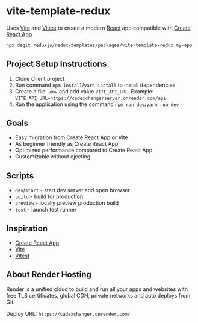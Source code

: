 # vite-template-redux

Uses [Vite](https://vitejs.dev/) and [Vitest](https://vitest.dev/) to create a modern [React](https://react.dev/) app compatible with [Create React App](https://create-react-app.dev/)

```sh
npx degit reduxjs/redux-templates/packages/vite-template-redux my-app
```

## Project Setup Instructions

1. Clone Client project
2. Run command `npm install`/`yarn install` to install dependencies
3. Create a file `.env` and add value `VITE_API_URL`. Example: `VITE_API_URL=https://cadexchangerserver.onrender.com/api`
4. Run the application using the command `npm run dev`/`yarn run dev`

## Goals

- Easy migration from Create React App or Vite
- As beginner friendly as Create React App
- Optimized performance compared to Create React App
- Customizable without ejecting

## Scripts

- `dev`/`start` - start dev server and open browser
- `build` - build for production
- `preview` - locally preview production build
- `test` - launch test runner

## Inspiration

- [Create React App](https://github.com/facebook/create-react-app/tree/main/packages/cra-template)
- [Vite](https://github.com/vitejs/vite/tree/main/packages/create-vite/template-react)
- [Vitest](https://github.com/vitest-dev/vitest/tree/main/examples/react-testing-lib)

## About Render Hosting

Render is a unified cloud to build and run all your apps and websites with free TLS certificates, global CDN, private networks and auto deploys from Git.

Deploy URL: `https://cadexchanger.onrender.com/`

